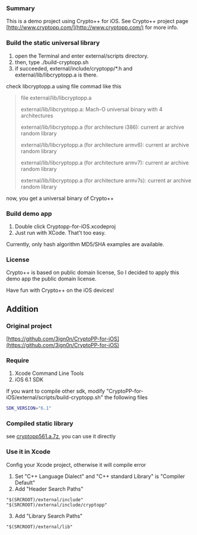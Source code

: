 ### Summary

This is a demo project using Crypto++ for iOS.
See Crypto++ project page [http://www.cryptopp.com/](http://www.cryptopp.com/) for more info.

### Build the static universal library

1. open the Terminal and enter external/scripts directory.
2. then, type ./build-cryptopp.sh
3. if succeeded, external/include/cryptopp/*.h and external/lib/libcryptopp.a is there. 

check libcryptopp.a using file commad like this

> file external/lib/libcryptopp.a
> 
> external/lib/libcryptopp.a: Mach-O universal binary with 4 architectures
> 
> external/lib/libcryptopp.a (for architecture i386):	current ar archive random library
> 
> external/lib/libcryptopp.a (for architecture armv6):	current ar archive random library
> 
> external/lib/libcryptopp.a (for architecture armv7):	current ar archive random library
> 
> external/lib/libcryptopp.a (for architecture armv7s):	current ar archive random library
      
now, you get a universal binary of Crypto++

### Build demo app

1. Double click Cryptopp-for-iOS.xcodeproj
2. Just run with XCode. That't too easy.

Currently, only hash algorithm MD5/SHA examples are available.

### License

Crypto++ is based on public domain license, 
So I decided to apply this demo app the public domain license.

Have fun with Crypto++ on the iOS devices!

Addition
--------

### Original project

[https://github.com/3ign0n/CryptoPP-for-iOS](https://github.com/3ign0n/CryptoPP-for-iOS)

### Require
 
1. Xcode Command Line Tools
2. iOS 6.1 SDK

If you want to compile other sdk, modify "CryptoPP-for-iOS/external/scripts/build-cryptopp.sh" the following files
  
```sh
SDK_VERSION="6.1"
```

### Compiled static library

see [cryptopp561.a.7z](https://app.box.com/s/68zy3oeyzbqxh39ymglk), you can use it directly

### Use it in Xcode

Config your Xcode project, otherwise it will compile error

1. Set "C++ Language Dialect" and "C++ standard Library" is "Compiler Default"
2. Add "Header Search Paths"

```
"$(SRCROOT)/external/include"
"$(SRCROOT)/external/include/cryptopp"
``` 

3. Add "Library Search Paths"

```
"$(SRCROOT)/external/lib"
``` 